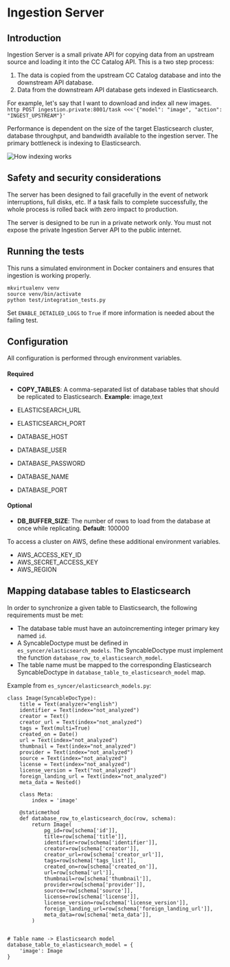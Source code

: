 # Ingestion Server

## Introduction
Ingestion Server is a small private API for copying data from an upstream source and loading it into the CC Catalog API. This is a two step process:
1. The data is copied from the upstream CC Catalog database and into the downstream API database.
2. Data from the downstream API database gets indexed in Elasticsearch.

For example, let's say that I want to download and index all new images.
`http POST ingestion.private:8001/task <<<'{"model": "image", "action": "INGEST_UPSTREAM"}'`

Performance is dependent on the size of the target Elasticsearch cluster, database throughput, and bandwidth available to the ingestion server. The primary bottleneck is indexing to Elasticsearch.

![How indexing works](howitworks.png)

## Safety and security considerations
The server has been designed to fail gracefully in the event of network interruptions, full disks, etc. If a task fails to complete successfully, the whole process is rolled back with zero impact to production.

The server is designed to be run in a private network only. You must not expose the private Ingestion Server API to the public internet.

## Running the tests
This runs a simulated environment in Docker containers and ensures that ingestion is working properly.
```
mkvirtualenv venv
source venv/bin/activate
python test/integration_tests.py
```
Set `ENABLE_DETAILED_LOGS` to `True` if more information is needed about the failing test.


## Configuration
All configuration is performed through environment variables.

#### Required
* **COPY_TABLES**: A comma-separated list of database tables that should be replicated to Elasticsearch. **Example**: image,text

* ELASTICSEARCH_URL
* ELASTICSEARCH_PORT
* DATABASE_HOST
* DATABASE_USER
* DATABASE_PASSWORD
* DATABASE_NAME
* DATABASE_PORT

#### Optional
* **DB_BUFFER_SIZE**: The number of rows to load from the database at once while replicating. **Default**: 100000

To access a cluster on AWS, define these additional environment variables.
* AWS_ACCESS_KEY_ID
* AWS_SECRET_ACCESS_KEY
* AWS_REGION

## Mapping database tables to Elasticsearch
In order to synchronize a given table to Elasticsearch, the following requirements must be met:
* The database table must have an autoincrementing integer primary key named `id`.
* A SyncableDoctype must be defined in `es_syncer/elasticsearch_models`. The SyncableDoctype must implement the function `database_row_to_elasticsearch_model`.
* The table name must be mapped to the corresponding Elasticsearch SyncableDoctype in `database_table_to_elasticsearch_model` map.

Example from `es_syncer/elasticsearch_models.py`:
```
class Image(SyncableDocType):
    title = Text(analyzer="english")
    identifier = Text(index="not_analyzed")
    creator = Text()
    creator_url = Text(index="not_analyzed")
    tags = Text(multi=True)
    created_on = Date()
    url = Text(index="not_analyzed")
    thumbnail = Text(index="not_analyzed")
    provider = Text(index="not_analyzed")
    source = Text(index="not_analyzed")
    license = Text(index="not_analyzed")
    license_version = Text("not_analyzed")
    foreign_landing_url = Text(index="not_analyzed")
    meta_data = Nested()

    class Meta:
        index = 'image'

    @staticmethod
    def database_row_to_elasticsearch_doc(row, schema):
        return Image(
            pg_id=row[schema['id']],
            title=row[schema['title']],
            identifier=row[schema['identifier']],
            creator=row[schema['creator']],
            creator_url=row[schema['creator_url']],
            tags=row[schema['tags_list']],
            created_on=row[schema['created_on']],
            url=row[schema['url']],
            thumbnail=row[schema['thumbnail']],
            provider=row[schema['provider']],
            source=row[schema['source']],
            license=row[schema['license']],
            license_version=row[schema['license_version']],
            foreign_landing_url=row[schema['foreign_landing_url']],
            meta_data=row[schema['meta_data']],
        )


# Table name -> Elasticsearch model
database_table_to_elasticsearch_model = {
    'image': Image
}
```
